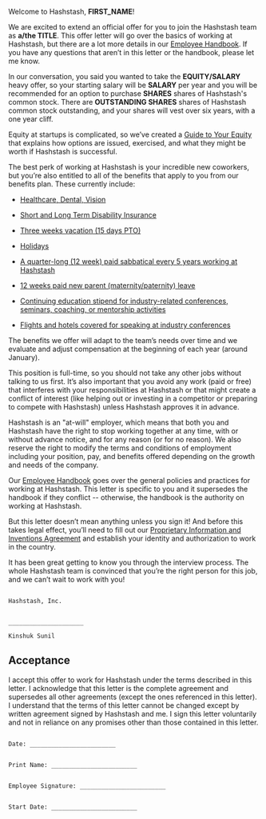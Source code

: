 Welcome to Hashstash, **FIRST_NAME**!

We are excited to extend an official offer for you to join the Hashstash team as **a/the TITLE**. This offer letter will go over the basics of working at Hashstash, but there are a lot more details in our [Employee Handbook](https://github.com/clef/handbook). If you have any questions that aren’t in this letter or the handbook, please let me know.

In our conversation, you said you wanted to take the **EQUITY/SALARY** heavy offer, so your starting salary will be **SALARY** per year and you will be recommended for an option to purchase **SHARES** shares of Hashstash's common stock. There are **OUTSTANDING SHARES** shares of Hashstash common stock outstanding, and your shares will vest over six years, with a one year cliff.

Equity at startups is complicated, so we’ve created a [Guide to Your Equity](https://github.com/clef/handbook/blob/master/Hiring%20Documents/Guide%20to%20Your%20Equity.md) that explains how options are issued, exercised, and what they might be worth if Hashstash is successful.

The best perk of working at Hashstash is your incredible new coworkers, but you’re also entitled to all of the benefits that apply to you from our benefits plan. These currently include:

* [Healthcare, Dental, Vision](https://github.com/clef/handbook/blob/master/Benefits%20and%20Perks/Healthcare%20and%20Disability%20Insurance.md)

* [Short and Long Term Disability Insurance](https://github.com/clef/handbook/blob/master/Benefits%20and%20Perks/Healthcare%20and%20Disability%20Insurance.md)

* [Three weeks vacation (15 days PTO)](https://github.com/clef/handbook/blob/master/Benefits%20and%20Perks/Vacation%20and%20Sick%20Leave.md)

* [Holidays](https://github.com/clef/handbook/blob/master/Benefits%20and%20Perks/Holiday%20List.md)

* [A quarter-long (12 week) paid sabbatical every 5 years working at Hashstash](https://github.com/clef/handbook/blob/master/Benefits%20and%20Perks/Sabbatical.md)

* [12 weeks paid new parent (maternity/paternity) leave](https://github.com/clef/handbook/blob/master/Benefits%20and%20Perks/New%20Parent%20Leave.md)

* [Continuing education stipend for industry-related conferences, seminars, coaching, or mentorship activities](https://github.com/clef/handbook/blob/master/Benefits%20and%20Perks/Continuing%20Education.md)

* [Flights and hotels covered for speaking at industry conferences](https://github.com/clef/handbook/blob/master/Benefits%20and%20Perks/Continuing%20Education.md)

The benefits we offer will adapt to the team’s needs over time and we evaluate and adjust compensation at the beginning of each year (around January).

This position is full-time, so you should not take any other jobs without talking to us first. It’s also important that you avoid any work (paid or free) that interferes with your responsibilities at Hashstash or that might create a conflict of interest (like helping out or investing in a competitor or preparing to compete with Hashstash) unless Hashstash approves it in advance.

Hashstash is an "at-will" employer, which means that both you and Hashstash have the right to stop working together at any time, with or without advance notice, and for any reason (or for no reason). We also reserve the right to modify the terms and conditions of employment including your position, pay, and benefits offered depending on the growth and needs of the company.

Our [Employee Handbook](https://github.com/clef/handbook) goes over the general policies and practices for working at Hashstash. This letter is specific to you and it supersedes the handbook if they conflict -- otherwise, the handbook is the authority on working at Hashstash.

But this letter doesn’t mean anything unless you sign it! And before this takes legal effect, you’ll need to fill out our [Proprietary Information and Inventions Agreement](https://github.com/clef/handbook/blob/master/Hiring%20Documents/Employee%20Proprietary%20Information%20and%20Inventions%20Assignment%20Agreement%20(NDA).doc.md) and establish your identity and authorization to work in the country.

It has been great getting to know you through the interview process. The whole Hashstash team is convinced that you’re the right person for this job, and we can’t wait to work with you!
```

Hashstash, Inc.


_____________________

Kinshuk Sunil
```

## Acceptance

I accept this offer to work for Hashstash under the terms described in this letter. I acknowledge that this letter is the complete agreement and supersedes all other agreements (except the ones referenced in this letter). I understand that the terms of this letter cannot be changed except by written agreement signed by Hashstash and me. I sign this letter voluntarily and not in reliance on any promises other than those contained in this letter.

```

Date: ________________________


Print Name: ________________________


Employee Signature: ________________________


Start Date: ________________________

```
